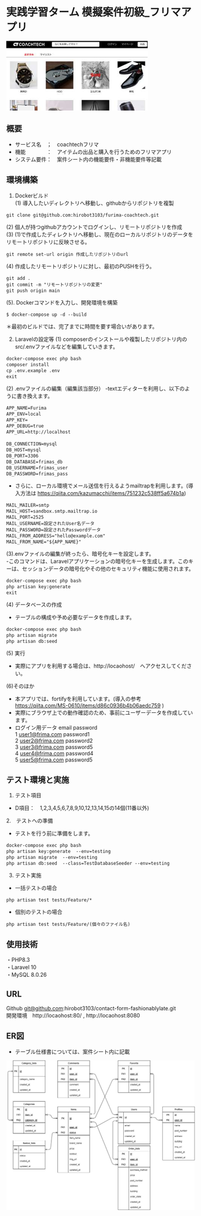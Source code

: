 # 実践学習ターム 模擬案件初級_フリマアプリ 

<img src='./doc/img/topimg.jpg'> 
 
## 概要 
- サービス名　；　coachtechフリマ
- 機能　　　　：　アイテムの出品と購入を行うためのフリマアプリ
- システム要件：　案件シート内の機能要件・非機能要件等記載  
   
## 環境構築  
1. Dockerビルド  
(1) 導入したいディレクトリへ移動し、githubからリポジトリを複製
```
git clone git@github.com:hirobot3103/furima-coachtech.git
```
(2) 個人が持つgithubアカウントでログインし、リモートリポジトリを作成  
(3) (1)で作成したディレクトリへ移動し、現在のローカルリポジトリのデータをリモートリポジトリに反映させる。  
```
git remote set-url origin 作成したリポジトリのurl
```
(4) 作成したリモートリポジトリに対し、最初のPUSHを行う。
```
git add .
git commit -m "リモートリポジトリの変更"
git push origin main
```
(5). Dockerコマンドを入力し、開発環境を構築
```
$ docker-compose up -d --build
```
＊最初のビルドでは、完了までに時間を要す場合いがあります。  

2. Laravelの設定等
(1) composerのインストールや複製したリポジトリ内の src/.envファイルなどを編集していきます。  
``` 
docker-compose exec php bash
composer install
cp .env.example .env
exit
```

(2) .envファイルの編集（編集該当部分）
-textエディターを利用し、以下のように書き換えます。
```
APP_NAME=Furima
APP_ENV=local
APP_KEY=
APP_DEBUG=true
APP_URL=http://localhost

DB_CONNECTION=mysql
DB_HOST=mysql
DB_PORT=3306
DB_DATABASE=frimas_db
DB_USERNAME=frimas_user
DB_PASSWORD=frimas_pass
```
- さらに、ローカル環境でメール送信を行えるようmailtrapを利用します。(導入方法は https://qiita.com/kazumacchi/items/751232c538ff5a674b1a)
```
MAIL_MAILER=smtp
MAIL_HOST=sandbox.smtp.mailtrap.io
MAIL_PORT=2525
MAIL_USERNAME=設定されたUser名データ
MAIL_PASSWORD=設定されたPasswordデータ
MAIL_FROM_ADDRESS="hello@example.com"
MAIL_FROM_NAME="${APP_NAME}"
```

(3).envファイルの編集が終ったら、暗号化キーを設定します。  
-このコマンドは、Laravelアプリケーションの暗号化キーを生成します。このキーは、セッションデータの暗号化やその他のセキュリティ機能に使用されます。  
```
docker-compose exec php bash
php artisan key:generate
exit
```  

(4) データベースの作成
- テーブルの構成や予め必要なデータを作成します。  
```
docker-compose exec php bash
php artisan migrate
php artisan db:seed
```

(5)  実行  
- 実際にアプリを利用する場合は、http://locaohost/　へアクセスしてください。  

(6)そのほか  
- 本アプリでは、fortifyを利用しています。(導入の参考 https://qiita.com/MS-0610/items/d86c0936b4b06aedc759 )  
- 実際にブラウザ上での動作確認のため、事前にユーザーデータを作成しています。
- ログイン用データ
  email            password  
1 user1@frima.com  password1  
2 user2@frima.com  password2  
3 user3@frima.com  password5  
4 user4@frima.com  password4  
5 user5@frima.com  password5  

## テスト環境と実施  
1. テスト項目
- D項目：　1,2,3,4,5,6,7,8,9,10,12,13,14,15の14個(11番以外)  

2.　テストへの準備  
- テストを行う前に準備をします。
```
docker-compose exec php bash
php artisan key:generate  --env=testing
php artisan migrate  --env=testing
php artisan db:seed  --class=TestDatabaseSeeder --env=testing
```
3. テスト実施
- 一括テストの場合
```
php artisan test tests/Feature/*
```
- 個別のテストの場合
```
php artisan test tests/Feature/(個々のファイル名)
```

## 使用技術  
・PHP8.3  
・Laravel 10  
・MySQL 8.0.26  

## URL  
Github git@github.com:hirobot3103/contact-form-fashionablylate.git  
開発環境　http://locaohost:80/ , http://locaohost:8080   

## ER図  
- テーブル仕様書については、案件シート内に記載
<img src="./doc/img/erimg.jpg">
